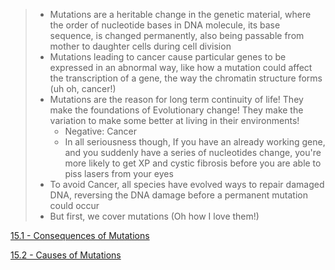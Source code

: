 > - Mutations are a heritable change in the genetic material, where the order of nucleotide bases in DNA molecule, its base sequence, is changed permanently, also being passable from mother to daughter cells during cell division
> - Mutations leading to cancer cause particular genes to be expressed in an abnormal way, like how a mutation could affect the transcription of a gene, the way the chromatin structure forms (uh oh, cancer!)
> - Mutations are the reason for long term continuity of life! They make the foundations of Evolutionary change! They make the variation to make some better at living in their environments!
>   - Negative: Cancer
>   - In all seriousness though, If you have an already working gene, and you suddenly have a series of nucleotides change, you're more likely to get XP and cystic fibrosis before you are able to piss lasers from your eyes
> - To avoid Cancer, all species have evolved ways to repair damaged DNA, reversing the DNA damage before a permanent mutation could occur
> - But first, we cover mutations (Oh how I love them!)

[15.1 - Consequences of Mutations](https://github.com/MCBasterSheet/MCBasterSheet/blob/main/MCB150/pages/SubChapters/Chapter%2015/15.1%20-%20Consequences%20of%20Mutations.md)

[15.2 - Causes of Mutations](https://github.com/MCBasterSheet/MCBasterSheet/blob/main/MCB150/pages/SubChapters/Chapter%2015/15.2%20-%20Causes%20of%20Mutations.md)
